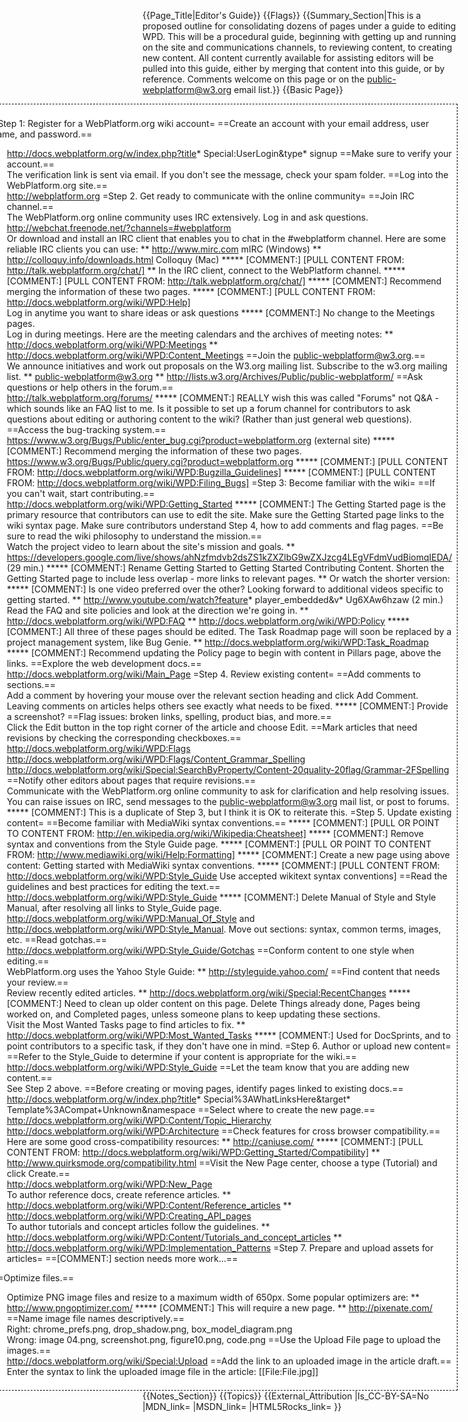 {{Page_Title|Editor's Guide}}
{{Flags}}
{{Summary_Section|This is a proposed outline for consolidating dozens of pages under a guide to editing WPD. This will be a procedural guide, beginning with getting up and running on the site and communications channels, to reviewing content, to creating new content. All content currently available for assisting editors will be pulled into this guide, either by merging that content into this guide, or by reference. Comments welcome on this page or on the public-webplatform@w3.org email list.}}
{{Basic Page}}
<div style='float: right;background: white;border:1px dashed black;padding: 1ex;margin-left:1ex;'>

=Step 1: Register for a WebPlatform.org wiki account=
==Create an account with your email address, user name, and password.==
* http://docs.webplatform.org/w/index.php?title* Special:UserLogin&type* signup
==Make sure to verify your account.==
* The verification link is sent via email. If you don't see the message, check your spam folder.
==Log into the WebPlatform.org site.==
* http://webplatform.org
=Step 2. Get ready to communicate with the online community=
==Join IRC channel.==
* The WebPlatform.org online community uses IRC extensively. Log in and ask questions.
* http://webchat.freenode.net/?channels=#webplatform
* Or download and install an IRC client that enables you to chat in the #webplatform channel. Here are some reliable IRC clients you can use:
** http://www.mirc.com mIRC (Windows)
** http://colloquy.info/downloads.html Colloquy (Mac)
***** [COMMENT:] [PULL CONTENT FROM: http://talk.webplatform.org/chat/]
** In the IRC client, connect to the WebPlatform channel.
***** [COMMENT:] [PULL CONTENT FROM: http://talk.webplatform.org/chat/]
***** [COMMENT:] Recommend merging the information of these two pages.
***** [COMMENT:] [PULL CONTENT FROM: http://docs.webplatform.org/wiki/WPD:Help]
* Log in anytime you want to share ideas or ask questions
***** [COMMENT:] No change to the Meetings pages.
* Log in during meetings. Here are the meeting calendars and the archives of meeting notes:
** http://docs.webplatform.org/wiki/WPD:Meetings 
** http://docs.webplatform.org/wiki/WPD:Content_Meetings
==Join the public-webplatform@w3.org.==
* We announce initiatives and work out proposals on the W3.org mailing list. Subscribe to the w3.org mailing list.
** public-webplatform@w3.org
** http://lists.w3.org/Archives/Public/public-webplatform/
==Ask questions or help others in the forum.==
* http://talk.webplatform.org/forums/
***** [COMMENT:] REALLY wish this was called "Forums" not Q&A - which sounds like an FAQ list to me. Is it possible to set up a forum channel for contributors to ask questions about editing or authoring content to the wiki? (Rather than just general web questions).
==Access the bug-tracking system.==
* https://www.w3.org/Bugs/Public/enter_bug.cgi?product=webplatform.org (external site)
***** [COMMENT:] Recommend merging the information of these two pages.
* https://www.w3.org/Bugs/Public/query.cgi?product=webplatform.org
***** [COMMENT:] [PULL CONTENT FROM: http://docs.webplatform.org/wiki/WPD:Bugzilla_Guidelines]
***** [COMMENT:] [PULL CONTENT FROM: http://docs.webplatform.org/wiki/WPD:Filing_Bugs]
=Step 3: Become familiar with the wiki=
==If you can't wait, start contributing.==
* http://docs.webplatform.org/wiki/WPD:Getting_Started
***** [COMMENT:] The Getting Started page is the primary resource that contributors can use to edit the site. Make sure the Getting Started page links to the wiki syntax page. Make sure contributors understand Step 4, how to add comments and flag pages.
==Be sure to read the wiki philosophy to understand the mission.==
* Watch the project video to learn about the site's mission and goals.
** https://developers.google.com/live/shows/ahNzfmdvb2dsZS1kZXZlbG9wZXJzcg4LEgVFdmVudBiomqIEDA/ (29 min.)
***** [COMMENT:] Rename Getting Started to Getting Started Contributing Content. Shorten the Getting Started page to include less overlap - more links to relevant pages. 
** Or watch the shorter version:
***** [COMMENT:] Is one video preferred over the other? Looking forward to additional videos specific to getting started.
** http://www.youtube.com/watch?feature* player_embedded&v* Ug6XAw6hzaw (2 min.)
* Read the FAQ and site policies and look at the direction we're going in.
** http://docs.webplatform.org/wiki/WPD:FAQ
** http://docs.webplatform.org/wiki/WPD:Policy
***** [COMMENT:] All three of these pages should be edited. The Task Roadmap page will soon be replaced by a project management system, like Bug Genie.
** http://docs.webplatform.org/wiki/WPD:Task_Roadmap 
***** [COMMENT:] Recommend updating the Policy page to begin with content in Pillars page, above the links.
==Explore the web development docs.==
* http://docs.webplatform.org/wiki/Main_Page
=Step 4. Review existing content=
==Add comments to sections.==
* Add a comment by hovering your mouse over the relevant section heading and click Add Comment. Leaving comments on articles helps others see exactly what needs to be fixed.
***** [COMMENT:] Provide a screenshot?
==Flag issues: broken links, spelling, product bias, and more.==
* Click the Edit button in the top right corner of the article and choose Edit.
==Mark articles that need revisions by checking the corresponding checkboxes.==
* http://docs.webplatform.org/wiki/WPD:Flags
* http://docs.webplatform.org/wiki/WPD:Flags/Content_Grammar_Spelling
* http://docs.webplatform.org/wiki/Special:SearchByProperty/Content-20quality-20flag/Grammar-2FSpelling
==Notify other editors about pages that require revisions.==
* Communicate with the WebPlatform.org online community to ask for clarification and help resolving issues. You can raise issues on IRC, send messages to the public-webplatform@w3.org mail list, or post to forums. 
***** [COMMENT:] This is a duplicate of Step 3, but I think it is OK to reiterate this.
=Step 5. Update existing content=
==Become familiar with MediaWiki syntax conventions.==
***** [COMMENT:] [PULL OR POINT TO CONTENT FROM: http://en.wikipedia.org/wiki/Wikipedia:Cheatsheet]
***** [COMMENT:] Remove syntax and conventions from the Style Guide page.
***** [COMMENT:] [PULL OR POINT TO CONTENT FROM: http://www.mediawiki.org/wiki/Help:Formatting]
***** [COMMENT:] Create a new page using above content: Getting started with MediaWiki syntax conventions.
***** [COMMENT:] [PULL CONTENT FROM: http://docs.webplatform.org/wiki/WPD:Style_Guide Use accepted wikitext syntax conventions]
==Read the guidelines and best practices for editing the text.==
* http://docs.webplatform.org/wiki/WPD:Style_Guide 
***** [COMMENT:] Delete Manual of Style and Style Manual, after resolving all links to Style_Guide page. http://docs.webplatform.org/wiki/WPD:Manual_Of_Style and http://docs.webplatform.org/wiki/WPD:Style_Manual. Move out sections: syntax, common terms, images, etc.
==Read gotchas.==
* http://docs.webplatform.org/wiki/WPD:Style_Guide/Gotchas
==Conform content to one style when editing.==
* WebPlatform.org uses the Yahoo Style Guide:
** http://styleguide.yahoo.com/
==Find content that needs your review.==
* Review recently edited articles.
** http://docs.webplatform.org/wiki/Special:RecentChanges
***** [COMMENT:] Need to clean up older content on this page. Delete Things already done, Pages being worked on, and Completed pages, unless someone plans to keep updating these sections. 
* Visit the Most Wanted Tasks page to find articles to fix.
** http://docs.webplatform.org/wiki/WPD:Most_Wanted_Tasks
***** [COMMENT:] Used for DocSprints, and to point contributors to a specific task, if they don't have one in mind.
=Step 6. Author or upload new content=
==Refer to the Style_Guide to determine if your content is appropriate for the wiki.==
* http://docs.webplatform.org/wiki/WPD:Style_Guide
==Let the team know that you are adding new content.== 
* See Step 2 above.
==Before creating or moving pages, identify pages linked to existing docs.==
* http://docs.webplatform.org/w/index.php?title* Special%3AWhatLinksHere&target* Template%3ACompat+Unknown&namespace
==Select where to create the new page.==
* http://docs.webplatform.org/wiki/WPD:Content/Topic_Hierarchy
* http://docs.webplatform.org/wiki/WPD:Architecture
==Check features for cross browser compatibility.==
* Here are some good cross-compatibility resources:
** http://caniuse.com/
***** [COMMENT:] [PULL CONTENT FROM: http://docs.webplatform.org/wiki/WPD:Getting_Started/Compatibility]
** http://www.quirksmode.org/compatibility.html 
==Visit the New Page center, choose a type (Tutorial) and click Create.==
* http://docs.webplatform.org/wiki/WPD:New_Page
* To author reference docs, create reference articles.
** http://docs.webplatform.org/wiki/WPD:Content/Reference_articles
** http://docs.webplatform.org/wiki/WPD:Creating_API_pages
* To author tutorials and concept articles follow the guidelines.
** http://docs.webplatform.org/wiki/WPD:Content/Tutorials_and_concept_articles
** http://docs.webplatform.org/wiki/WPD:Implementation_Patterns
=Step 7. Prepare and upload assets for articles=
==[COMMENT:] section needs more work...==

==Optimize files.==
* Optimize PNG image files and resize to a maximum width of 650px. Some popular optimizers are:
** http://www.pngoptimizer.com/
***** [COMMENT:] This will require a new page. 
** http://pixenate.com/
==Name image file names descriptively.==
* Right: chrome_prefs.png, drop_shadow.png, box_model_diagram.png
* Wrong: image 04.png, screenshot.png, figure10.png, code.png
==Use the Upload File page to upload the images.==
* http://docs.webplatform.org/wiki/Special:Upload
==Add the link to an uploaded image in the article draft.==
* Enter the syntax to link the uploaded image file in the article: [[File:File.jpg]]
</div>
{{Notes_Section}}
{{Topics}}
{{External_Attribution
|Is_CC-BY-SA=No
|MDN_link=
|MSDN_link=
|HTML5Rocks_link=
}}